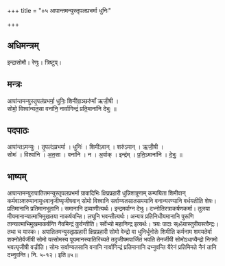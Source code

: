 +++
title = "०५ आपान्तमन्युस्तृपलप्रभर्मा धुनिः"

+++
## अधिमन्त्रम्
इन्द्रासोमौ। रेणुः। त्रिष्टुप्।

## मन्त्रः
आपा॑न्तमन्युस्तृ॒पल॑प्रभर्मा॒ धुनिः॒ शिमी॑वा॒ञ्छरु॑माँ ऋजी॒षी ।  
सोमो॒ विश्वा॑न्यत॒सा वना॑नि॒ नार्वागिन्द्रं॑ प्रति॒माना॑नि देभुः ॥

## पदपाठः
आपा॑न्तऽमन्युः । तृ॒पल॑ऽप्रभर्मा । धुनिः॑ । शिमी॑ऽवान् । शरु॑ऽमान् । ऋ॒जी॒षी ।  
सोमः॑ । विश्वा॑नि । अ॒त॒सा । वना॑नि । न । अ॒र्वाक् । इन्द्र॑म् । प्र॒ति॒ऽमाना॑नि । दे॒भुः॒ ॥

## भाष्यम्
आपान्तमन्युरापातितमन्युस्तृपलप्रभर्मा ग्रावादिभिः क्षिप्रप्रहारी धुन्निशत्रूणाम् कम्पयिता शिमीवान् कर्मवाञ्शरुमानायुधवानृजीष्यृजीषवान् सोमो विश्वानि सर्वाण्यतसातसमयानि वनान्यरण्यानि वर्धयतीति शेषः। प्रतिमानानि प्रतिमानभूतानि। समानानि द्रव्याणीत्यर्थः। इन्द्रमर्वाग्न देभुः। दभ्नोतिरत्राकर्षणकर्मा। तुलया मीयमानान्यात्माभिमुखतया नाकर्षयन्ति। लघूनि भवन्तीत्यर्थः। अन्यत्र प्रतिनिधीयमानानि पुरूणि तान्यात्माभिमुखमाकर्षन्ति नैवमिन्द्रं कुर्वन्तीति। सर्वेभ्यो महानिन्द्र इत्यर्थः। त्रयः पादाः स्ॐयास्तुरीयस्त्वैन्द्रः। तथा च यास्कः। अपातितमन्युस्तृप्रप्रहारी क्षिप्रप्रहारी सोमो वेन्द्रो वा धुनिर्धूनोतेः शिमीति कर्मनाम शमयतेर्वा शक्नोतेर्वर्जीषी सोमो यत्सोमस्य पूयमानस्यातिरिच्यते तदृजीषमपार्जितं भवति तेनर्जीषी सोमोऽधाप्यैन्द्रो निगमो भवत्यृजीषी वज्रीति। सोमः सर्वाण्यतसानि वनानि नार्वागिन्द्रं प्रतिमानानि दभ्नुवन्ति यैरेनं प्रतिमिमते नैनं तानि दभ्नुवन्ति। नि. ५-१२। इति॥५॥